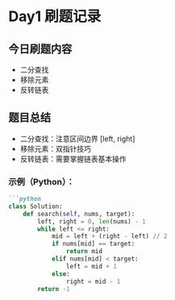 # Day1 刷题记录

## 今日刷题内容
- 二分查找
- 移除元素
- 反转链表

## 题目总结
- 二分查找：注意区间边界 [left, right]
- 移除元素：双指针技巧
- 反转链表：需要掌握链表基本操作

### 示例（Python）：
```markdown
```python
class Solution:
    def search(self, nums, target):
        left, right = 0, len(nums) - 1
        while left <= right:
            mid = left + (right - left) // 2
            if nums[mid] == target:
                return mid
            elif nums[mid] < target:
                left = mid + 1
            else:
                right = mid - 1
        return -1
